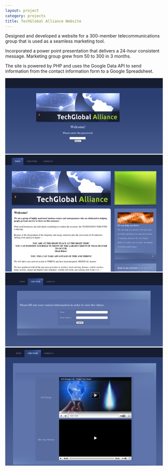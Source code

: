 ```yaml
---
layout: project
category: projects
title: TechGlobal Alliance Website
---
```


Designed and developed a website for a 300-member telecommunications group that is used as a seamless marketing tool.

Incorporated a power point presentation that delivers a 24-hour consistent message. Marketing group grew from 50 to 300 in 3 months.

The site is powered by PHP and uses the Google Data API to send information from the contact information form to a Google Spreadsheet.

![](/img/techglobal/1.png)
![](/img/techglobal/2.png)
![](/img/techglobal/3.png)
![](/img/techglobal/4.png)

